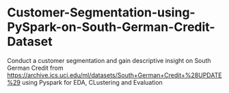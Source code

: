 # Customer-Segmentation-using-PySpark-on-South-German-Credit-Dataset

Conduct a customer segmentation and gain descriptive insight on South German Credit from https://archive.ics.uci.edu/ml/datasets/South+German+Credit+%28UPDATE%29 using Pyspark for EDA, CLustering and Evaluation
